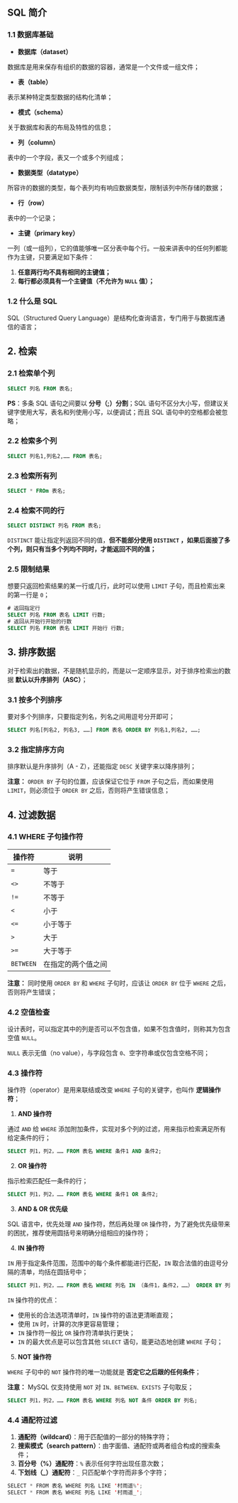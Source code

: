 

## SQL 简介

### 1.1 数据库基础

-   **数据库（dataset）**

数据库是用来保存有组织的数据的容器，通常是一个文件或一组文件；

-   **表（table）**

表示某种特定类型数据的结构化清单；

-   **模式（schema）**

关于数据库和表的布局及特性的信息；

-   **列（column）**

表中的一个字段，表又一个或多个列组成；

-   **数据类型（datatype）**

所容许的数据的类型，每个表列均有响应数据类型，限制该列中所存储的数据；

-   **行（row）**

表中的一个记录；

-   **主键（primary key）**

一列（或一组列），它的值能够唯一区分表中每个行。一般来讲表中的任何列都能作为主键，只要满足如下条件：

1.  **任意两行均不具有相同的主键值；**
2.  **每行都必须具有一个主键值（不允许为 `NULL` 值）；**

### 1.2 什么是 SQL

SQL（Structured Query Language）是结构化查询语言，专门用于与数据库通信的语言；

## 2. 检索

### 2.1 检索单个列

```sql
SELECT 列名 FROM 表名;
```

**PS**：多条 SQL 语句之间要以 **分号（;）分割**；SQL 语句不区分大小写，但建议关键字使用大写，表名和列使用小写，以便调试；而且 SQL 语句中的空格都会被忽略；

### 2.2 检索多个列

```sql
SELECT 列名1,列名2,…… FROM 表名;
```

### 2.3 检索所有列

```sql
SELECT * FROm 表名;
```

### 2.4 检索不同的行

```sql
SELECT DISTINCT 列名 FROM 表名;
```

`DISTINCT` 能让指定列返回不同的值，**但不能部分使用 `DISTINCT` ，如果后面接了多个列，则只有当多个列均不同时，才能返回不同的值；**

### 2.5 限制结果

想要只返回检索结果的某一行或几行，此时可以使用 `LIMIT` 子句，而且检索出来的第一行是 `0`；

```sql
# 返回指定行
SELECT 列名 FROM 表名 LIMIT 行数;
# 返回从开始行开始的行数
SELECT 列名 FROM 表名 LIMIT 开始行 行数;
```

## 3. 排序数据

对于检索出的数据，不是随机显示的，而是以一定顺序显示，对于排序检索出的数据 **默认以升序排列（ASC）**；

### 3.1 按多个列排序

要对多个列排序，只要指定列名，列名之间用逗号分开即可；

```sql
SELECT 列名[列名2, 列名3, ……] FROM 表名 ORDER BY 列名1,列名2, ……;
```

### 3.2 指定排序方向

排序默认是升序排列（A - Z），还能指定 `DESC` 关键字来以降序排列；

**注意：** `ORDER BY` 子句的位置，应该保证它位于 `FROM` 子句之后，而如果使用 `LIMIT`，则必须位于 `ORDER BY` 之后，否则将产生错误信息；

## 4. 过滤数据

### 4.1 WHERE 子句操作符

| 操作符    | 说明               |
| --------- | ------------------ |
| `=`       | 等于               |
| `<>`      | 不等于             |
| `!=`      | 不等于             |
| `<`       | 小于               |
| `<=`      | 小于等于           |
| `>`       | 大于               |
| `>=`      | 大于等于           |
| `BETWEEN` | 在指定的两个值之间 |

**注意：** 同时使用 `ORDER BY` 和 `WHERE` 子句时，应该让 `ORDER BY` 位于 `WHERE` 之后，否则将产生错误；

### 4.2 空值检查

设计表时，可以指定其中的列是否可以不包含值，如果不包含值时，则称其为包含空值 `NULL`。

`NULL` 表示无值（no value），与字段包含 `0`、空字符串或仅包含空格不同；

### 4.3 操作符

操作符（operator）是用来联结或改变 `WHERE` 子句的关键字，也叫作 **逻辑操作符**；

1.  **AND 操作符**

通过 `AND` 给 `WHERE` 添加附加条件，实现对多个列的过滤，用来指示检索满足所有给定条件的行；

```sql
SELECT 列1，列2，…… FROM 表名 WHERE 条件1 AND 条件2;
```

2.  **OR 操作符**

指示检索匹配任一条件的行；

```sql
SELECT 列1，列2，…… FROM 表名 WHERE 条件1 OR 条件2;
```

3.  **AND & OR 优先级**

SQL 语言中，优先处理 `AND` 操作符，然后再处理 `OR` 操作符，为了避免优先级带来的困扰，推荐使用圆括号来明确分组相应的操作符；

4.  **IN 操作符**

`IN` 用于指定条件范围，范围中的每个条件都能进行匹配，`IN` 取合法值的由逗号分隔的清单，均括在圆括号中；

```sql
SELECT 列1，列2，…… FROM 表名 WHERE 列名 IN （条件1，条件2，……） ORDER BY 列名;
```

`IN` 操作符的优点：

-   使用长的合法选项清单时，`IN` 操作符的语法更清晰直观；
-   使用 `IN` 时，计算的次序更容易管理；
-   `IN` 操作符一般比 `OR` 操作符清单执行更快；
-   `IN` 的最大优点是可以包含其他 `SELECT` 语句，能更动态地创建 `WHERE` 子句；

5.  **NOT 操作符**

`WHERE` 子句中的 `NOT` 操作符的唯一功能就是 **否定它之后跟的任何条件**；

**注意：** MySQL 仅支持使用 `NOT` 对 `IN、BETWEEN、EXISTS` 子句取反；

```sql
SELECT 列1，列2，…… FROM 表名 WHERE 列名 NOT 条件 ORDER BY 列名;
```

### 4.4 通配符过滤

1.  **通配符（wildcard）**：用于匹配值的一部分的特殊字符；
2.  **搜索模式（search pattern）**：由字面值、通配符或两者组合构成的搜索条件；
3.  **百分号（%）通配符**：`%` 表示任何字符出现任意次数；
4.  **下划线（_）通配符**：`_` 只匹配单个字符而非多个字符；

```java
SELECT * FROM 表名 WHERE 列名 LIKE '村雨遥%';
SELECT * FROM 表名 WHERE 列名 LIKE '村雨遥_';
```




